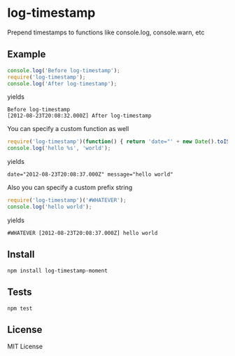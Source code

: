 log-timestamp
=============

Prepend timestamps to functions like console.log, console.warn, etc

Example
-------

``` js
console.log('Before log-timestamp');
require('log-timestamp');
console.log('After log-timestamp');
```

yields

```
Before log-timestamp
[2012-08-23T20:08:32.000Z] After log-timestamp
```

You can specify a custom function as well

``` js
require('log-timestamp')(function() { return 'date="' + new Date().toISOString() + '" message="%s"' });
console.log('hello %s', 'world');
```

yields

```
date="2012-08-23T20:08:37.000Z" message="hello world"
```

Also you can specify a custom prefix string

``` js
require('log-timestamp')('#WHATEVER');
console.log('hello world');
```

yields

```
#WHATEVER [2012-08-23T20:08:37.000Z] hello world
```


Install
------

    npm install log-timestamp-moment

Tests
-----

    npm test

License
-------

MIT License
